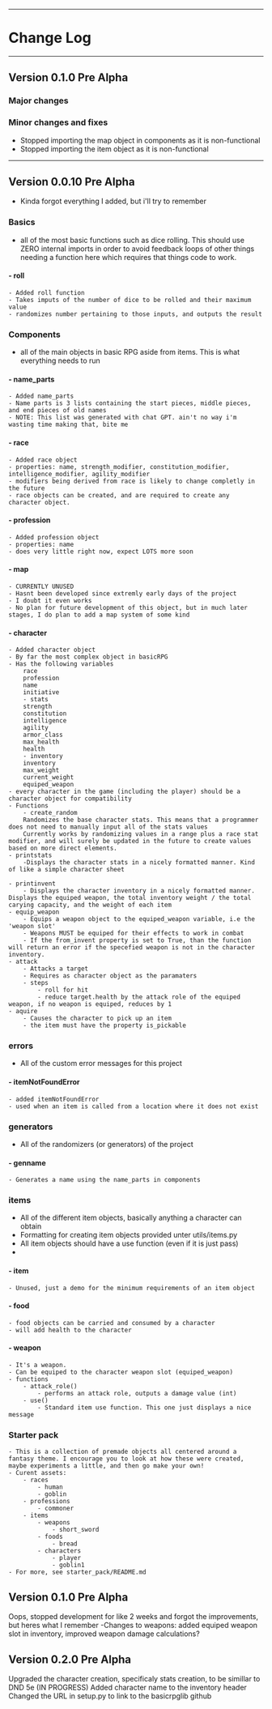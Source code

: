 
---  
# Change Log  
---
## Version 0.1.0 Pre Alpha

### Major changes

### Minor changes and fixes
- Stopped importing the map object in components as it is non-functional
- Stopped importing the item object as it is non-functional

---
## Version 0.0.10 Pre Alpha  
- Kinda forgot everything I added, but i'll try to remember  
### Basics
- all of the most basic functions such as dice rolling. This should use ZERO internal imports in order to avoid feedback loops of other things needing a function here which requires that things code to work.
#### - roll
    - Added roll function
    - Takes imputs of the number of dice to be rolled and their maximum value
    - randomizes number pertaining to those inputs, and outputs the result

### Components  
- all of the main objects in basic RPG aside from items. This is what everything needs to run
#### - name_parts  
    - Added name_parts  
    - Name parts is 3 lists containing the start pieces, middle pieces, and end pieces of old names  
    - NOTE: This list was generated with chat GPT. ain't no way i'm wasting time making that, bite me  
#### - race  
    - Added race object  
    - properties: name, strength_modifier, constitution_modifier, intelligence_modifier, agility_modifier  
    - modifiers being derived from race is likely to change completly in the future  
    - race objects can be created, and are required to create any character object.  
#### - profession  
    - Added profession object  
    - properties: name
    - does very little right now, expect LOTS more soon  
#### - map
    - CURRENTLY UNUSED  
    - Hasnt been developed since extremly early days of the project  
    - I doubt it even works  
    - No plan for future development of this object, but in much later stages, I do plan to add a map system of some kind  
#### - character
    - Added character object  
    - By far the most complex object in basicRPG  
    - Has the following variables
        race
        profession
        name
        initiative
        - stats
        strength
        constitution
        intelligence
        agility
        armor_class
        max_health
        health
        - inventory
        inventory
        max_weight
        current_weight
        equiped_weapon
    - every character in the game (including the player) should be a character object for compatibility  
    - Functions  
        - create_random
        Randomizes the base character stats. This means that a programmer does not need to manually input all of the stats values
        Currently works by randomizing values in a range plus a race stat modifier, and will surely be updated in the future to create values based on more direct elements.  
    - printstats
        -Displays the character stats in a nicely formatted manner. Kind of like a simple character sheet  

    - printinvent
        - Displays the character inventory in a nicely formatted manner. Displays the equiped weapon, the total inventory weight / the total carying capacity, and the weight of each item
    - equip_weapon
        - Equips a weapon object to the equiped_weapon variable, i.e the 'weapon slot'
        - Weapons MUST be equiped for their effects to work in combat
        - If the from_invent property is set to True, than the function will return an error if the specefied weapon is not in the character inventory.
    - attack
        - Attacks a target
        - Requires as character object as the paramaters
        - steps
            - roll for hit
            - reduce target.health by the attack role of the equiped weapon, if no weapon is equiped, reduces by 1
    - aquire
        - Causes the character to pick up an item
        - the item must have the property is_pickable  

### errors
- All of the custom error messages for this project
#### - itemNotFoundError
    - added itemNotFoundError
    - used when an item is called from a location where it does not exist

### generators
- All of the randomizers (or generators) of the project
#### - genname
    - Generates a name using the name_parts in components

### items
- All of the different item objects, basically anything a character can obtain
- Formatting for creating item objects provided unter utils/items.py
- All item objects should have a use function (even if it is just pass)
- 
#### - item
    - Unused, just a demo for the minimum requirements of an item object
#### - food
    - food objects can be carried and consumed by a character
    - will add health to the character
#### - weapon
    - It's a weapon.
    - Can be equiped to the character weapon slot (equiped_weapon)
    - functions
        - attack_role()
            - performs an attack role, outputs a damage value (int)
        - use()
            - Standard item use function. This one just displays a nice message

### Starter pack
    - This is a collection of premade objects all centered around a fantasy theme. I encourage you to look at how these were created, maybe experiments a little, and then go make your own! 
    - Curent assets:
        - races
            - human
            - goblin
        - professions
            - commoner
        - items
            - weapons
                - short_sword
            - foods
                - bread
            - characters
                - player
                - goblin1
    - For more, see starter_pack/README.md

## Version 0.1.0 Pre Alpha
Oops, stopped development for like 2 weeks and forgot the improvements, but heres what I remember
-Changes to weapons: added equiped weapon slot in inventory, improved weapon damage calculations?

## Version 0.2.0 Pre Alpha
Upgraded the character creation, specificaly stats creation, to be simillar to DND 5e (IN PROGRESS)
Added character name to the inventory header
Changed the URL in setup.py to link to the basicrpglib github